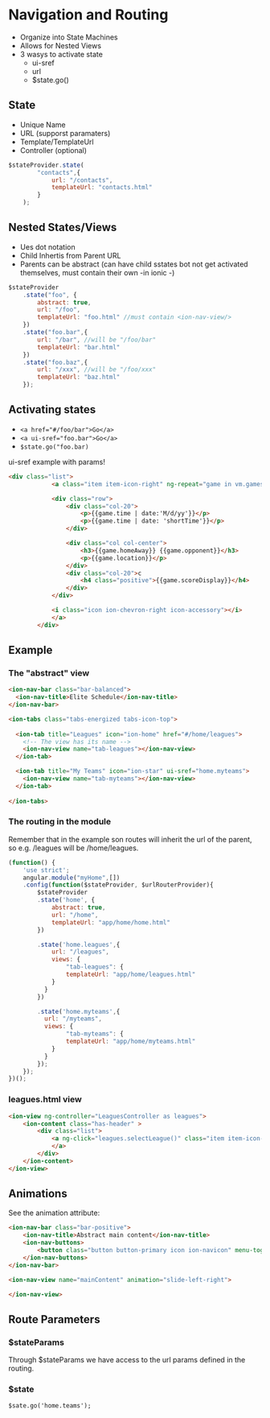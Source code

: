 # Navigation and Routing

* Organize into State Machines
* Allows for Nested Views
* 3 wasys to activate state
    + ui-sref
    + url
    + $state.go()

## State

+ Unique Name
+ URL (supporst paramaters)
+ Template/TemplateUrl
+ Controller (optional)

```javascript
$stateProvider.state(
        "contacts",{
            url: "/contacts",
            templateUrl: "contacts.html"
        }
    );
```

## Nested States/Views

+ Ues dot notation
+ Child Inhertis from Parent URL
+ Parents can be abstract (can have child sstates bot not get activated themselves, must contain their own <ui-view> -in ionic <ion-nav-view>-)

```javascript
$stateProvider
    .state("foo", {
        abstract: true,
        url: "/foo",
        templateUrl: "foo.html" //must contain <ion-nav-view/>
    })
    .state("foo.bar",{
        url: "/bar", //will be "/foo/bar"
        templateUrl: "bar.html"    
    })
    .state("foo.baz",{
        url: "/xxx", //will be "/foo/xxx"
        templateUrl: "baz.html"
    });
```

## Activating states

+ ```<a href="#/foo/bar">Go</a>```
+ ```<a ui-sref="foo.bar">Go</a>```
+ ```$state.go("foo.bar)```

ui-sref example with params!

```html
<div class="list">
            <a class="item item-icon-right" ng-repeat="game in vm.games" ui-sref="app.game({id:game.gameId})">

            <div class="row">
                <div class="col-20">
                    <p>{{game.time | date:'M/d/yy'}}</p>
                    <p>{{game.time | date: 'shortTime'}}</p>
                </div>

                <div class="col col-center">
                    <h3>{{game.homeAway}} {{game.opponent}}</h3>
                    <p>{{game.location}}</p>
                </div>
                <div class="col-20">c
                    <h4 class="positive">{{game.scoreDisplay}}</h4>
                </div>                  
            </div>

            <i class="icon ion-chevron-right icon-accessory"></i>
            </a>
        </div>
```

## Example

### The "abstract" view

```html
<ion-nav-bar class="bar-balanced">
  <ion-nav-title>Elite Schedule</ion-nav-title>
</ion-nav-bar>

<ion-tabs class="tabs-energized tabs-icon-top">
  
  <ion-tab title="Leagues" icon="ion-home" href="#/home/leagues">
    <!-- The view has its name -->
    <ion-nav-view name="tab-leagues"></ion-nav-view>
  </ion-tab>

  <ion-tab title="My Teams" icon="ion-star" ui-sref="home.myteams">
    <ion-nav-view name="tab-myteams"></ion-nav-view>
  </ion-tab>
  
</ion-tabs>
```

### The routing in the module

Remember that in the example son routes will inherit the url of the parent, so e.g. /leagues will be /home/leagues.

```javascript
(function() {
    'use strict';
    angular.module("myHome",[])
    .config(function($stateProvider, $urlRouterProvider){
        $stateProvider
        .state('home', {
            abstract: true,
            url: "/home",
            templateUrl: "app/home/home.html"
        })

        .state('home.leagues',{
            url: "/leagues",
            views: {
                "tab-leagues": {
                templateUrl: "app/home/leagues.html"
            }
          }
        })

        .state('home.myteams',{
          url: "/myteams",
          views: {
                "tab-myteams": {
                templateUrl: "app/home/myteams.html"
            }
          }
        });
    });
})();
```

### leagues.html view

```html
<ion-view ng-controller="LeaguesController as leagues">
    <ion-content class="has-header" >
        <div class="list">
            <a ng-click="leagues.selectLeague()" class="item item-icon-right" ng-repeat="league in leagues.leagues">{{league.name}} <i class="icon ion-chevron-right icon-accessory"></i>
            </a>
        </div>
    </ion-content>
</ion-view>
```

## Animations

See the animation attribute:

```html
<ion-nav-bar class="bar-positive">
    <ion-nav-title>Abstract main content</ion-nav-title>
    <ion-nav-buttons>
        <button class="button button-primary icon ion-navicon" menu-toggle="left"></button>
    </ion-nav-buttons>
</ion-nav-bar>

<ion-nav-view name="mainContent" animation="slide-left-right">

</ion-nav-view>
```

## Route Parameters

### $stateParams

Through $stateParams we have access to the url params defined in the routing.

### $state

```$sate.go('home.teams');```